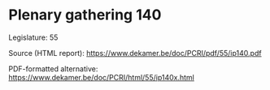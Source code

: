 # Plenary gathering 140

Legislature: 55

Source (HTML report): https://www.dekamer.be/doc/PCRI/pdf/55/ip140.pdf

PDF-formatted alternative: https://www.dekamer.be/doc/PCRI/html/55/ip140x.html

